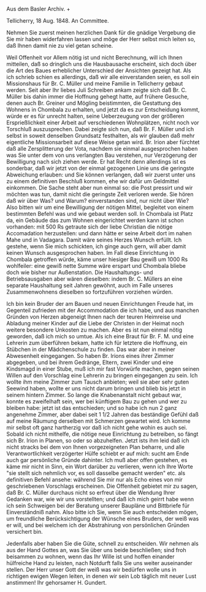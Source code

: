 Aus dem Basler Archiv. +

 Tellicherry, 18 Aug. 1848.
An Committee.

Nehmen Sie zuerst meinen herzlichen Dank für die gnädige Vergebung die Sie mir haben widerfahren lassen und möge der Herr selbst mich leiten so, daß Ihnen damit nie zu viel getan scheine.

Weil Offenheit vor Allem nötig ist und nicht Berechnung, will ich Ihnen mitteilen, daß so dringlich uns die Hausbausache erscheint, sich doch über die Art des Baues erheblicher Unterschied der Ansichten gezeigt hat. Als ich schrieb schien es allerdings, daß wir alle einverstanden seien, es soll ein Missionshaus für Br. C. Müller und meine Familie in Tellicherry gebaut werden. Seit aber Ihr liebes Juli Schreiben ankam zeigte sich daß Br. C. Müller bis dahin immer die Hoffnung gehegt hatte, auf frühere Gesuche, denen auch Br. Greiner und Mögling beistimmten, die Gestattung des Wohnens in Chombala zu erhalten, und jetzt da es zur Entscheidung kommt, würde er es für unrecht halten, seine Ueberzeugung von der größeren Ersprießlichkeit einer Arbeit auf verschiedenen Wohnplätzen, nicht noch vor Torschluß auszusprechen. Dabei zeigte sich nun, daß Br. F. Müller und ich selbst in soweit denselben Grundsatz festhalten, als wir glauben daß mehr eigentliche Missionsarbeit auf diese Weise getan wird. Br. Irion aber fürchtet daß alle Zersplitterung der Vota, nachdem sie einmal ausgesprochen haben was Sie unter dem von uns verlangten Bau verstehen, nur Verzögerung der Bewilligung nach sich ziehen werde. Er hat Recht denn allerdings ist es sonderbar, daß wir jetzt von der einmal gezogenen Linie uns die geringste Abweichung erlauben: und Sie können verlangen, daß wir zuerst unter uns zu einem definitiven Beschluß kommen, ehe wir dafür um Geldmittel einkommen. 
Die Sache steht aber nun einmal so: die Post pressirt und wir möchten was tun, damit nicht die geringste Zeit verloren werde. Sie hören daß wir über Was? und Warum? einverstanden sind, nur nicht über Wie? Also bitten wir um eine Bewilligung der nötigen Mittel, begleitet von einem bestimmten Befehl was und wie gebaut werden soll. In Chombala ist Platz da, ein Gebäude das zum Wohnen eingerichtet werden kann ist schon vorhanden: mit 500 Rs getraute sich der liebe Christian die nötige Accomadation herzustellen: und dann hätte er seine Arbeit dort im nahen Mahe und in Vadagara. Damit wäre seines Herzes Wunsch erfüllt. Ich gestehe, wenn Sie mich schickten, ich ginge auch gern, will aber damit keinen Wunsch ausgesprochen haben. Im Fall diese Einrichtung in Chombala getroffen würde, käme unser hiesiger Bau gewiß um 1000 Rs wohlfeiler: eine gewiß nette Summe wäre erspart und Chombala bliebe doch wie bisher nur Außenstation. Die Haushaltungs- und Betriebsausgaben aber wären dieselben: indem Br. C. Müllers an eine separate Haushaltung seit Jahren gewöhnt, auch im Falle unseres Zusammenwohnens dieselben so fortzuführen vorziehen würden.

Ich bin kein Bruder der am Bauen und neuen Einrichtungen Freude hat, im Gegenteil zufrieden mit der Accommodation die ich habe, und aus manchen Gründen von Herzen abgeneigt Ihnen nach der teuren Heimreise und Abladung meiner Kinder auf die Liebe der Christen in der Heimat noch weitere besondere Unkosten zu machen. Aber es ist nun einmal nötig geworden, daß ich mich so umtue. Als ich eine Braut für Br. F. M. und eine Lehrerin zum überführen bekam, hatte ich für letztere die Hoffnung, ein Stübchen in der Mädchenschule zu finden. Das war aber in meiner Abwesenheit eingegangen. So haben Br. Irions eines ihrer Zimmer abgegeben, und bei ihrem Gedränge, Eltern, zwei Kinder und eine Kindsmagd in einer Stube, muß ich mir fast Vorwürfe machen, gegen seinen Willen auf den Vorschlag eine Lehrerin zu bringen eingegangen zu sein. Ich wollte ihm meine Zimmer zum Tausch anbieten; weil sie aber sehr guten Seewind haben, wollte er uns nicht darum bringen und blieb bis jetzt in seinem hintern Zimmer. So lange die Knabenanstalt nicht gebaut war, konnte es zweifelhaft sein, wer bei künftigem Bau zu gehen und wer zu bleiben habe: jetzt ist das entschieden; und so habe ich nun 2 ganz angenehme Zimmer, aber dabei seit 1 1/2 Jahren das beständige Gefühl daß auf meine Räumung derselben mit Schmerzen gewartet wird. Ich komme mir selbst oft ganz hartherzig vor daß ich nicht gehe wohin es auch sei. Sobald ich nicht mithelfe, die nötige neue Einrichtung zu betreiben, so fängt sich Br. Irion in Planen, so oder so abzuhelfen. Jetzt ists ihm leid daß ich nicht stracks bei dem von Ihnen vorgezeigneten Plan beharre, und alle Verantwortlichkeit verzögerter Hülfe schiebt er auf mich: sucht am Ende auch gar persönliche Gründe dahinter. Ich muß aber offen gestehen, es käme mir nicht in Sinn, ein Wort darüber zu verlieren, wenn ich Ihre Worte "sie stellt sich nehmlich vor, es soll dasselbe gemacht werden" etc. als definitiven Befehl ansehe: während Sie mir nur als Echo eines von mir geschriebenen Vorschlags erscheinen. Die Offenheit gebietet mir zu sagen, daß Br. C. Müller durchaus nicht so erfreut über die Wendung Ihrer Gedanken war, wie wir uns vorstellten; und daß ich mich geirrt habe wenn ich sein Schweigen bei der Beratung unserer Baupläne und Bittbriefe für Einverständniß nahm. Also bitte ich Sie, wenn Sie auch entscheiden mögen, um freundliche Berücksichtigung der Wünsche eines Bruders, der weiß was er will, und bei welchem ich der Abstrahirung von persönlichen Gründen versichert bin.

Jedenfalls aber haben Sie die Güte, schnell zu entscheiden. Wir nehmen als aus der Hand Gottes an, was Sie über uns beide beschließen; sind froh beisammen zu wohnen, wenn das Ihr Wille ist und hoffen einander hülfreiche Hand zu leisten, nach Notdurft falls Sie uns weiter auseinander stellen. Der Herr unser Gott der weiß was wir bedürfen wolle uns in richtigen ewigen Wegen leiten, in denen wir sein Lob täglich mit neuer Lust anstimmen!  Ihr gehorsamer
 H. Gundert.


